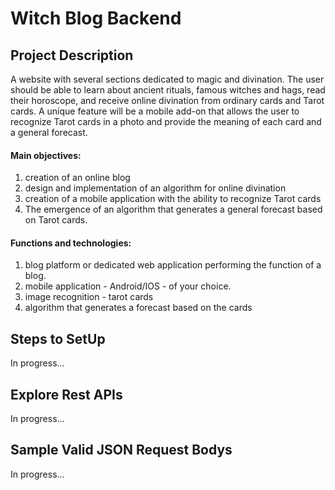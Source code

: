 # Witch Blog Backend
## Project Description
A website with several sections dedicated to magic and divination. The user should be able to learn about ancient rituals, famous witches and hags, read their horoscope, and receive online divination from ordinary cards and Tarot cards. A unique feature will be a mobile add-on that allows the user to recognize Tarot cards in a photo and provide the meaning of each card and a general forecast.

#### Main objectives:
1. creation of an online blog
2. design and implementation of an algorithm for online divination
3. creation of a mobile application with the ability to recognize Tarot cards
4. The emergence of an algorithm that generates a general forecast based on Tarot cards.

#### Functions and technologies:
1. blog platform or dedicated web application performing the function of a blog.
2. mobile application - Android/IOS - of your choice.
3. image recognition - tarot cards
4. algorithm that generates a forecast based on the cards
## Steps to SetUp
In progress...
## Explore Rest APIs
In progress...
## Sample Valid JSON Request Bodys
In progress...
